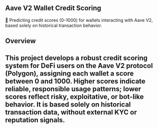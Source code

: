 ## Aave V2 Wallet Credit Scoring
🔷 Predicting credit scores (0–1000) for wallets interacting with Aave V2, based solely on historical transaction behavior.


## Overview

This project develops a robust credit scoring system for DeFi users on the Aave V2 protocol (Polygon), assigning each wallet a score between 0 and 1000.
Higher scores indicate reliable, responsible usage patterns; lower scores reflect risky, exploitative, or bot-like behavior.
It is based solely on historical transaction data, without external KYC or reputation signals.
---
